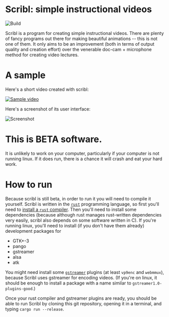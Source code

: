 # Scribl: simple instructional videos
![Build](https://github.com/jneem/scribl/workflows/Rust/badge.svg)

Scribl is a program for creating simple instructional videos. There are plenty of fancy programs
out there for making beautiful animations -- this is not one of them. It only aims to be an
improvement (both in terms of output quality and creation effort) over the venerable 
doc-cam + microphone method for creating video lectures.

# A sample

Here's a short video created with scribl:

[![Sample video](https://img.youtube.com/vi/5YkicmmhbcY/hqdefault.jpg)](https://youtu.be/5YkicmmhbcY)

Here's a screenshot of its user interface:

![Screenshot](scribl/master/scribl/sample/screenshot.png)

# This is BETA software.

It is unlikely to work on your computer, particularly if your computer is not
running linux.  If it does run, there is a chance it will crash and eat your
hard work.

# How to run

Because scribl is still beta, in order to run it you will need to compile it yourself.
Scribl is written in the [`rust`](https://www.rust-lang.org) programming language,
so first you'll need to [install a `rust` compiler](https://www.rust-lang.org/tools/install).
Then you'll need to install some dependencies (because although rust manages rust-written dependencies
very easily, scribl also depends on some software written in C). If you're running linux,
you'll need to install (if you don't have them already) development packages for

- GTK+-3
- pango
- gstreamer
- alsa
- atk

You might need install some [`gstreamer`](https://gstreamer.freedesktop.org) plugins (at least `vp9enc` and `webmmux`),
because Scribl uses gstreamer for encoding videos. (If you're on linux, it should be enough
to install a package with a name similar to `gstreamer1.0-plugins-good`.)

Once your rust compiler and gstreamer plugins are ready, you should be able to run Scribl
by cloning this git repository, opening it in a terminal, and typing `cargo run --release`.
